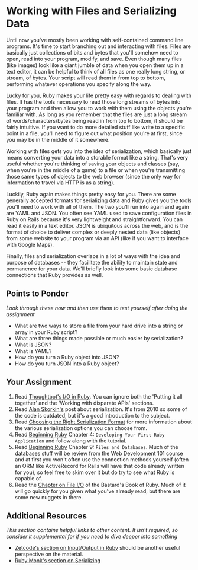 # Working with Files and Serializing Data
<!-- *Estimated time: 2-4 hrs* -->

Until now you've mostly been working with self-contained command line programs.  It's time to start branching out and interacting with files.  Files are basically just collections of bits and bytes that you'll somehow need to open, read into your program, modify, and save.  Even though many files (like images) look like a giant jumble of data when you open them up in a text editor, it can be helpful to think of all files as one really long string, or stream, of bytes.  Your script will read them in from top to bottom, performing whatever operations you specify along the way.

Lucky for you, Ruby makes your life pretty easy with regards to dealing with files.  It has the tools necessary to read those long streams of bytes into your program and then allow you to work with them using the objects you're familiar with.  As long as you remember that the files are just a long stream of words/characters/bytes being read in from top to bottom, it should be fairly intuitive.  If you want to do more detailed stuff like write to a specific point in a file, you'll need to figure out what position you're at first, since you may be in the middle of it somewhere.

Working with files gets you into the idea of serialization, which basically just means converting your data into a storable format like a string.  That's very useful whether you're thinking of saving your objects and classes (say, when you're in the middle of a game) to a file or when you're transmitting those same types of objects to the web browser (since the only way for information to travel via HTTP is as a string).

Luckily, Ruby again makes things pretty easy for you. There are some generally accepted formats for serializing data and Ruby gives you the tools you'll need to work with all of them.  The two you'll run into again and again are YAML and JSON.  You often see YAML used to save configuration files in Ruby on Rails because it's very lightweight and straightforward.  You can read it easily in a text editor.  JSON is ubiquitous across the web, and is the format of choice to deliver complex or deeply nested data (like objects) from some website to your program via an API (like if you want to interface with Google Maps).

Finally, files and serialization overlaps in a lot of ways with the idea and purpose of databases -- they facilitate the ability to maintain state and permanence for your data.  We'll briefly look into some basic database connections that Ruby provides as well.

## Points to Ponder

*Look through these now and then use them to test yourself after doing the assignment*


* What are two ways to store a file from your hard drive into a string or array in your Ruby script?
* What are three things made possible or much easier by serialization?
* What is JSON?
* What is YAML?
* How do you turn a Ruby object into JSON?
* How do you turn JSON into a Ruby object?

## Your Assignment

1. Read [Thoughtbot's I/O in Ruby](https://robots.thoughtbot.com/io-in-ruby). You can ignore both the 'Putting it all together' and the 'Working with disparate APIs' sections.
2. Read [Alan Skorkin's](http://www.skorks.com/2010/04/serializing-and-deserializing-objects-with-ruby/) post about serialization. It's from 2010 so some of the code is outdated, but it's a good introduction to the subject.
3. Read [Choosing the Right Serialization Format](https://www.sitepoint.com/choosing-right-serialization-format/) for more information about the various serialization options you can choose from.
4. Read [Beginning Ruby](https://www.amazon.co.uk/Beginning-Ruby-Professional-Peter-Cooper/dp/1484212797) Chapter 4: `Developing Your First Ruby Application` and follow along with the tutorial.
5. Read [Beginning Ruby](https://www.amazon.co.uk/Beginning-Ruby-Professional-Peter-Cooper/dp/1484212797) Chapter 9: `Files and Databases`.  Much of the databases stuff will be review from the Web Development 101 course and at first you won't often use the connection methods yourself (often an ORM like ActiveRecord for Rails will have that code already written for you), so feel free to skim over it but do try to see what Ruby is capable of.
6. Read the [Chapter on File I/O](http://ruby.bastardsbook.com/chapters/io/) of the Bastard's Book of Ruby.  Much of it will go quickly for you given what you've already read, but there are some new nuggets in there.

## Additional Resources

*This section contains helpful links to other content. It isn't required, so consider it supplemental for if you need to dive deeper into something*


* [Zetcode's section on Input/Output in Ruby](http://zetcode.com/lang/rubytutorial/io/) should be another useful perspective on the material.
* [Ruby Monk's section on Serializing](http://rubymonk.com/learning/books/4-ruby-primer-ascent/chapters/45-more-classes/lessons/104-serializing)
